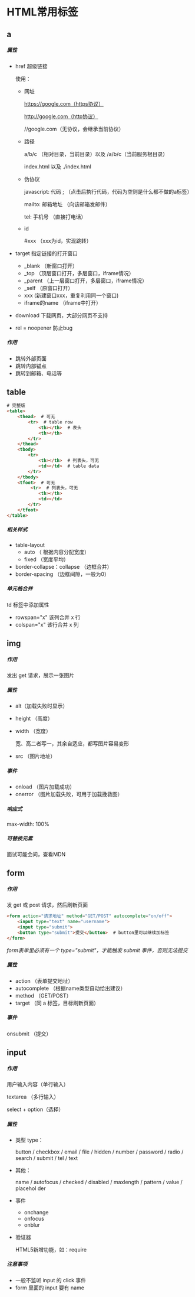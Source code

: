 # HTML常用标签

## a

##### 属性

* href    超级链接

  使用：

  * 网址

    https://google.com（https协议）

    http://google.com（http协议）

    //google.com（无协议，会继承当前协议）

  * 路径

    a/b/c （相对目录，当前目录）以及 /a/b/c（当前服务根目录）

    index.html 以及 ./index.html

  * 伪协议

    javascript: 代码 ;  （点击后执行代码，代码为空则是什么都不做的a标签）

    mailto: 邮箱地址  （向该邮箱发邮件）

    tel: 手机号 （直接打电话）

  * id

    \#xxx （xxx为id，实现跳转）

* target    指定链接的打开窗口
  * _blank （新窗口打开）
  * _top （顶层窗口打开，多层窗口，iframe情况）
  * _parent （上一层窗口打开，多层窗口，iframe情况）
  * _self （原窗口打开）
  * xxx  (新建窗口xxx，重复利用同一个窗口)
  * iframe的name （iframe中打开）
* download   下载网页，大部分网页不支持
* rel = noopener   防止bug

##### 作用

* 跳转外部页面
* 跳转内部锚点
* 跳转到邮箱、电话等

## table

```html
# 完整版
<table>
    <thead>  # 可无
        <tr>  # table row
            <th></th>  # 表头
            <th></th>
        </tr>
    </thead>
    <tbody>
        <tr>
            <th></th>  # 列表头，可无
            <td></td>  # table data
        </tr>
    </tbody>
    <tfoot>  # 可无
         <tr>  # 列表头，可无
            <th></th>
            <td></td>
        </tr>
    </tfoot>
</table>
```

##### 相关样式

* table-layout
  * auto （ 根据内容分配宽度）
  * fixed （宽度平均）
* border-collapse：collapse （边框合并）
* border-spacing （边框间隙，一般为0）

##### 单元格合并

td 标签中添加属性

* rowspan="x"  该列合并 x 行
* colspan="x"  该行合并 x 列

## img

##### 作用

发出 get 请求，展示一张图片

##### 属性

* alt（加载失败时显示）

* height  （高度）

* width  （宽度）

  宽、高二者写一，其余自适应，都写图片容易变形

* src （图片地址）

##### 事件

* onload （图片加载成功）
* onerror （图片加载失败，可用于加载挽救图）

##### 响应式

max-width: 100%

##### 可替换元素

面试可能会问，查看MDN

## form

##### 作用

发 get 或 post 请求，然后刷新页面

```html
<form action="请求地址" method="GET/POST" autocomplete="on/off">
    <input type="text" name="username">
    <input type="submit">
    <button type="submit">提交</button>  # button里可以继续加标签
</form>
```

*form表单里必须有一个 type="submit"，才能触发 submit 事件，否则无法提交*

##### 属性

* action （表单提交地址）
* autocomplete （根据name类型自动给出建议）
* method （GET/POST）
* target （同 a 标签，目标刷新页面）

##### 事件

onsubmit （提交）

## input

##### 作用

用户输入内容（单行输入）

textarea （多行输入）

select + option（选择）

##### 属性

* 类型 type：

  button / checkbox / email / file / hidden / number / password / radio / search / submit / tel / text

* 其他：

  name / autofocus / checked / disabled / maxlength / pattern / value / placehol der

* 事件

  * onchange
  * onfocus
  * onblur

* 验证器

  HTML5新增功能，如：require

##### 注意事项

* 一般不监听 input 的 click 事件
* form 里面的 input 要有 name